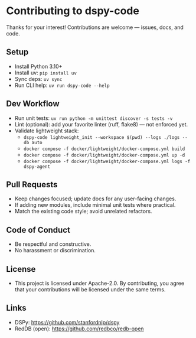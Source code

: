 # Contributing to dspy-code

Thanks for your interest! Contributions are welcome — issues, docs, and code.

## Setup

- Install Python 3.10+
- Install uv: `pip install uv`
- Sync deps: `uv sync`
- Run CLI help: `uv run dspy-code --help`

## Dev Workflow

- Run unit tests: `uv run python -m unittest discover -s tests -v`
- Lint (optional): add your favorite linter (ruff, flake8) — not enforced yet.
- Validate lightweight stack:
  - `dspy-code lightweight_init --workspace $(pwd) --logs ./logs --db auto`
  - `docker compose -f docker/lightweight/docker-compose.yml build`
  - `docker compose -f docker/lightweight/docker-compose.yml up -d`
  - `docker compose -f docker/lightweight/docker-compose.yml logs -f dspy-agent`

## Pull Requests

- Keep changes focused; update docs for any user-facing changes.
- If adding new modules, include minimal unit tests where practical.
- Match the existing code style; avoid unrelated refactors.

## Code of Conduct

- Be respectful and constructive.
- No harassment or discrimination.

## License

- This project is licensed under Apache-2.0. By contributing, you agree that your contributions will be licensed under the same terms.

## Links

- DSPy: https://github.com/stanfordnlp/dspy
- RedDB (open): https://github.com/redbco/redb-open

